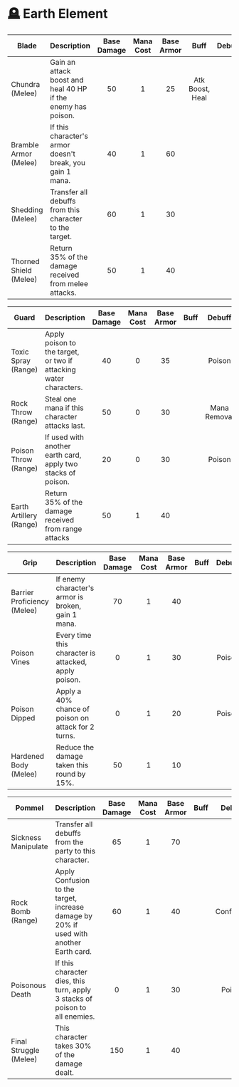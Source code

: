 # 🪦 Earth Element

| **Blade**              | **Description**                                              | **Base Damage** | **Mana Cost** | **Base Armor** |     **Buff**    | **Debuff** |
| ---------------------- | ------------------------------------------------------------ | :-------------: | :-----------: | :------------: | :-------------: | :--------: |
| Chundra (Melee)        | Gain an attack boost and heal 40 HP if the enemy has poison. |        50       |       1       |       25       | Atk Boost, Heal |            |
| Bramble Armor (Melee)  | If this character's armor doesn't break, you gain 1 mana.    |        40       |       1       |       60       |                 |            |
| Shedding (Melee)       | Transfer all debuffs from this character to the target.      |        60       |       1       |       30       |                 |            |
| Thorned Shield (Melee) | Return 35% of the damage received from melee attacks.        |        50       |       1       |       40       |                 |            |

| **Guard**               | **Description**                                                   | **Base Damage** | **Mana Cost** | **Base Armor** | **Buff** |  **Debuff**  |
| ----------------------- | ----------------------------------------------------------------- | :-------------: | :-----------: | :------------: | :------: | :----------: |
| Toxic Spray (Range)     | Apply poison to the target, or two if attacking water characters. |        40       |       0       |       35       |          |    Poison    |
| Rock Throw (Range)      | Steal one mana if this character attacks last.                    |        50       |       0       |       30       |          | Mana Removal |
| Poison Throw (Range)    | If used with another earth card, apply two stacks of poison.      |        20       |       0       |       30       |          |    Poison    |
| Earth Artillery (Range) | Return 35% of the damage received from range attacks              |        50       |       1       |       40       |          |              |

| **Grip**                    | **Description**                                      | **Base Damage** | **Mana Cost** | **Base Armor** | **Buff** | **Debuff** |
| --------------------------- | ---------------------------------------------------- | :-------------: | :-----------: | :------------: | :------: | :--------: |
| Barrier Proficiency (Melee) | If enemy character's armor is broken, gain 1 mana.   |        70       |       1       |       40       |          |            |
| Poison Vines                | Every time this character is attacked, apply poison. |        0        |       1       |       30       |          |   Poison   |
| Poison Dipped               | Apply a 40% chance of poison on attack for 2 turns.  |        0        |       1       |       20       |          |   Poison   |
| Hardened Body (Melee)       | Reduce the damage taken this round by 15%.           |        50       |       1       |       10       |          |            |

| **Pommel**             | **Description**                                                                        | **Base Damage** | **Mana Cost** | **Base Armor** | **Buff** | **Debuff** |
| ---------------------- | -------------------------------------------------------------------------------------- | :-------------: | :-----------: | :------------: | :------: | :--------: |
| Sickness Manipulate    | Transfer all debuffs from the party to this character.                                 |        65       |       1       |       70       |          |            |
| Rock Bomb (Range)      | Apply Confusion to the target, increase damage by 20% if used with another Earth card. |        60       |       1       |       40       |          |  Confusion |
| Poisonous Death        | If this character dies, this turn, apply 3 stacks of poison to all enemies.            |        0        |       1       |       30       |          |   Poison   |
| Final Struggle (Melee) | This character takes 30% of the damage dealt.                                          |       150       |       1       |       40       |          |            |
